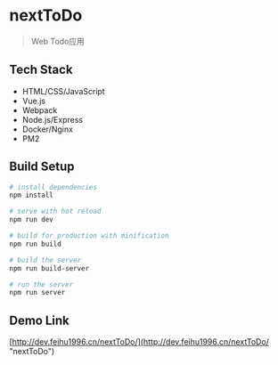# nextToDo

> Web Todo应用

## Tech Stack

- HTML/CSS/JavaScript
- Vue.js
- Webpack
- Node.js/Express
- Docker/Nginx
- PM2

## Build Setup

``` bash
# install dependencies
npm install

# serve with hot reload
npm run dev

# build for production with minification
npm run build

# build the server
npm run build-server

# run the server
npm run server
```

## Demo Link

[http://dev.feihu1996.cn/nextToDo/](http://dev.feihu1996.cn/nextToDo/ "nextToDo")